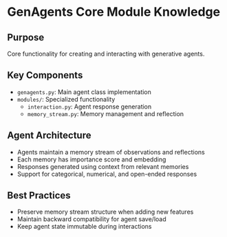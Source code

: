 # GenAgents Core Module Knowledge

## Purpose
Core functionality for creating and interacting with generative agents.

## Key Components
- `genagents.py`: Main agent class implementation
- `modules/`: Specialized functionality
  - `interaction.py`: Agent response generation
  - `memory_stream.py`: Memory management and reflection

## Agent Architecture
- Agents maintain a memory stream of observations and reflections
- Each memory has importance score and embedding
- Responses generated using context from relevant memories
- Support for categorical, numerical, and open-ended responses

## Best Practices
- Preserve memory stream structure when adding new features
- Maintain backward compatibility for agent save/load
- Keep agent state immutable during interactions
